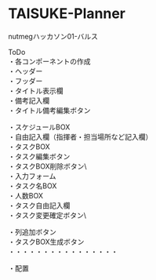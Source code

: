 # TAISUKE-Planner
nutmegハッカソン01-バルス

ToDo\
・各コンポーネントの作成\
 ・ヘッダー\
 ・フッダー\
 ・タイトル表示欄\
 ・備考記入欄\
 ・タイトル備考編集ボタン
 
 ・スケジュールBOX\
 ・自由記入欄（指揮者・担当場所など記入欄）\
 ・タスクBOX\
  ・タスク編集ボタン\
  ・タスクBOX削除ボタン\  
 ・入力フォーム\
  ・タスク名BOX\
  ・人数BOX\
  ・タスク自由記入欄\
  ・タスク変更確定ボタン\
  
 ・列追加ボタン\
 ・タスクBOX生成ボタン\
    ・・・・・・・・・・・・・・・・
    

・配置
